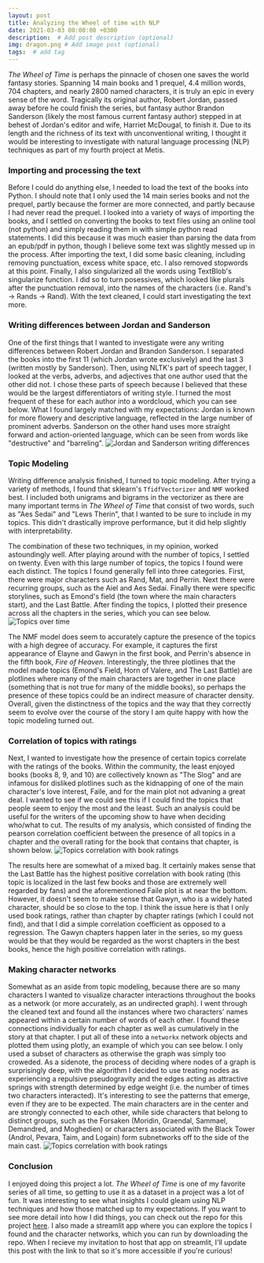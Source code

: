 ```yaml
---
layout: post
title: Analyzing the Wheel of time with NLP
date: 2021-03-03 00:00:00 +0300
description:  # Add post description (optional)
img: dragon.png # Add image post (optional)
tags:  # add tag
---
```


*The Wheel of Time* is perhaps the pinnacle of chosen one saves the world fantasy stories. Spanning 14 main books and 1 prequel, 4.4 million words, 704 chapters, and nearly 2800 named characters, it is truly an epic in every sense of the word. Tragically its original author, Robert Jordan, passed away before he could finish the series, but fantasy author Brandon Sanderson (likely the most famous current fantasy author) stepped in at behest of Jordan's editor and wife, Harriet McDougal, to finish it. Due to its length and the richness of its text with unconventional writing, I thought it would be interesting to investigate with natural language processing (NLP) techniques as part of my fourth project at Metis.

### Importing and processing the text

Before I could do anything else, I needed to load the text of the books into Python. I should note that I only used the 14 main series books and not the prequel, partly because the former are more connected, and partly because I had never read the prequel. I looked into a variety of ways of importing the books, and I settled on converting the books to text files using an online tool (not python) and simply reading them in with simple python read statements. I did this because it was much easier than parsing the data from an epub/pdf in python, though I believe some text was slightly messed up in the process. After importing the text, I did some basic cleaning, including removing punctuation, excess white space, etc. I also removed stopwords at this point. Finally, I also singularized all the words using TextBlob's singularize function. I did so to turn posessives, which looked like plurals after the punctuation removal, into the names of the characters (i.e. Rand's -> Rands -> Rand). With the text cleaned, I could start investigating the text more.


### Writing differences between Jordan and Sanderson

One of the first things that I wanted to investigate were any writing differences between Robert Jordan and Brandon Sanderson. I separated the books into the first 11 (which Jordan wrote exclusively) and the last 3 (written mostly by Sanderson). Then, using NLTK's part of speech tagger, I looked at the verbs, adverbs, and adjectives that one author used that the other did not. I chose these parts of speech because I believed that these would be the largest differentiators of writing style. I turned the most frequent of these for each author into a wordcloud, which you can see below. What I found largely matched with my expectations: Jordan is known for more flowery and descriptive language, reflected in the large number of prominent adverbs. Sanderson on the other hand uses more straight forward and action-oriented language, which can be seen from words like "destructive" and "barreling".
![Jordan and Sanderson writing differences]({{site.baseurl}}/assets/img/wot/word_differences.png)

### Topic Modeling

Writing difference analysis finished, I turned to topic modeling. After trying a variety of methods, I found that sklearn's `TfidfVectorizer` and `NMF` worked best. I included both unigrams and bigrams in the vectorizer as there are many important terms in *The Wheel of Time* that consist of two words, such as "Aes Sedai" and "Lews Therin", that I wanted to be sure to include in my topics. This didn't drastically improve performance, but it did help slightly with interpretability.

The combination of these two techniques, in my opinion, worked astoundingly well. After playing around with the number of topics, I settled on twenty. Even with this large number of topics, the topics I found were each distinct. The topics I found generally fell into three categories. First, there were major characters such as Rand, Mat, and Perrin. Next there were recurring groups, such as the Aiel and Aes Sedai. Finally there were specific storylines, such as Emond's field (the town where the main characters start), and the Last Battle. After finding the topics, I plotted their presence across all the chapters in the series, which you can see below.
![Topics over time]({{site.baseurl}}/assets/img/wot/topicsovertime.png)

The NMF model does seem to accurately capture the presence of the topics with a high degree of accuracy. For example, it captures the first appearance of Elayne and Gawyn in the first book, and Perrin's absence in the fifth book, *Fire of Heaven*. Interestingly, the three plotlines that the model made topics (Emond's Field, Horn of Valere, and The Last Battle) are plotlines where many of the main characters are together in one place (something that is not true for many of the middle books), so perhaps the presence of these topics could be an indirect measure of character density. Overall, given the distinctness of the topics and the way that they correctly seem to evolve over the course of the story I am quite happy with how the topic modeling turned out.

### Correlation of topics with ratings

Next, I wanted to investigate how the presence of certain topics correlate with the ratings of the books. Within the community, the least enjoyed books (books 8, 9, and 10) are collectively known as "The Slog" and are infamous for disliked plotlines such as the kidnapping of one of the main character's love interest, Faile, and for the main plot not advaning a great deal. I wanted to see if we could see this if I could find the topics that people seem to enjoy the most and the least. Such an analysis could be useful for the writers of the upcoming show to have when deciding who/what to cut. The results of my analysis, which consisted of finding the pearson correlation coefficient between the presence of all topics in a chapter and the overall rating for the book that contains that chapter, is shown below.
![Topics correlation with book ratings]({{site.baseurl}}/assets/img/wot/ratings.png)

The results here are somewhat of a mixed bag. It certainly makes sense that the Last Battle has the highest positive correlation with book rating (this topic is localized in the last few books and those are extremely well regarded by fans) and the aforementioned Faile plot is at near the bottom. However, it doesn't seem to make sense that Gawyn, who is a widely hated character, should be so close to the top. I think the issue here is that I only used book ratings, rather than chapter by chapter ratings (which I could not find), and that I did a simple correlation coefficient as opposed to a regression. The Gawyn chapters happen later in the series, so my guess would be that they would be regarded as the worst chapters in the best books, hence the high positive correlation with ratings.

### Making character networks

Somewhat as an aside from topic modeling, because there are so many characters I wanted to visualize character interactions throughout the books as a network (or more accurately, as an undirected graph). I went through the cleaned text and found all the instances where two characters' names appeared within a certain number of words of each other. I found these connections individually for each chapter as well as cumulatively in the story at that chapter. I put all of these into a `networkx` network objects and plotted them using plotly, an example of which you can see below. I only used a subset of characters as otherwise the graph was simply too croweded. As a sidenote, the process of deciding where nodes of a graph is surprisingly deep, with the algorithm I decided to use treating nodes as experiencing a repulsive pseudogravity and the edges acting as attractive springs with strength determined by edge weight (i.e. the number of times two characters interacted). It's interesting to see the patterns that emerge, even if they are to be expected. The main characters are in the center and are strongly connected to each other, while side characters that belong to distinct groups, such as the Forsaken (Moridin, Graendal, Sammael, Demandred, and Moghedien) or characters associated with the Black Tower (Androl, Pevara, Taim, and Logain) form subnetworks off to the side of the main cast.
![Topics correlation with book ratings]({{site.baseurl}}/assets/img/wot/network.png)




### Conclusion

I enjoyed doing this project a lot. *The Wheel of Time* is one of my favorite series of all time, so getting to use it as a dataset in a project was a lot of fun. It was interesting to see what insights I could gleam using NLP techniques and how those matched up to my expectations. If you want to see more detail into how I did things, you can check out the repo for this project [here](https://github.com/nathaniel-speiser/WOT-NLP). I also made a streamlit app where you can explore the topics I found and the character networks, which you can run by downloading the repo. When I recieve my invitation to host that app on streamlit, I'll update this post with the link to that so it's more accessible if you're curious!
